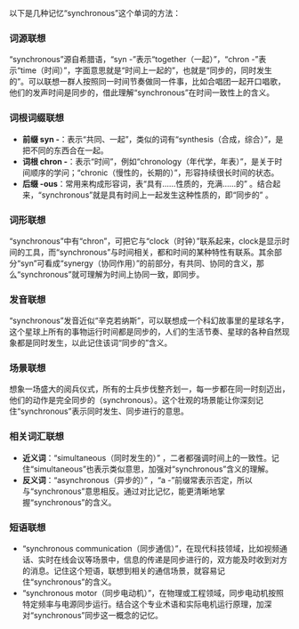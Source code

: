 以下是几种记忆“synchronous”这个单词的方法：

### 词源联想
“synchronous”源自希腊语，“syn -”表示“together（一起）”，“chron -”表示“time（时间）”，字面意思就是“时间上一起的”，也就是“同步的，同时发生的”。可以联想一群人按照同一时间节奏做同一件事，比如合唱团一起开口唱歌，他们的发声时间是同步的，借此理解“synchronous”在时间一致性上的含义。

### 词根词缀联想
 - **前缀 syn -**：表示“共同、一起”，类似的词有“synthesis（合成，综合）”，是把不同的东西合在一起。
 - **词根 chron -**：表示“时间”，例如“chronology（年代学，年表）”，是关于时间顺序的学问；“chronic（慢性的，长期的）”，形容持续很长时间的状态。
 - **后缀 -ous**：常用来构成形容词，表“具有……性质的，充满……的” 。结合起来，“synchronous”就是具有时间上一起发生这种性质的，即“同步的” 。

### 词形联想
“synchronous”中有“chron”，可把它与“clock（时钟）”联系起来，clock是显示时间的工具，而“synchronous”与时间相关，都和时间的某种特性有联系。其余部分“syn”可看成“synergy（协同作用）”的前部分，有共同、协同的含义，那么“synchronous”就可理解为时间上协同一致，即同步。

### 发音联想
“synchronous”发音近似“辛克若纳斯”，可以联想成一个科幻故事里的星球名字，这个星球上所有的事物运行时间都是同步的，人们的生活节奏、星球的各种自然现象都是同时发生，以此记住该词“同步的”含义。

### 场景联想
想象一场盛大的阅兵仪式，所有的士兵步伐整齐划一，每一步都在同一时刻迈出，他们的动作是完全同步的（synchronous）。这个壮观的场景能让你深刻记住“synchronous”表示同时发生、同步进行的意思。

### 相关词汇联想
 - **近义词**：“simultaneous（同时发生的）” ，二者都强调时间上的一致性。记住“simultaneous”也表示类似意思，加强对“synchronous”含义的理解。
 - **反义词**：“asynchronous（异步的）” ，“a -”前缀常表示否定，所以与“synchronous”意思相反。通过对比记忆，能更清晰地掌握“synchronous”的含义。

### 短语联想
 - “synchronous communication（同步通信）”，在现代科技领域，比如视频通话、实时在线会议等场景中，信息的传递是同步进行的，双方能及时收到对方的消息。记住这个短语，联想到相关的通信场景，就容易记住“synchronous”的含义。
 - “synchronous motor（同步电动机）”，在物理或工程领域，同步电动机按照特定频率与电源同步运行。结合这个专业术语和实际电机运行原理，加深对“synchronous”同步这一概念的记忆。 